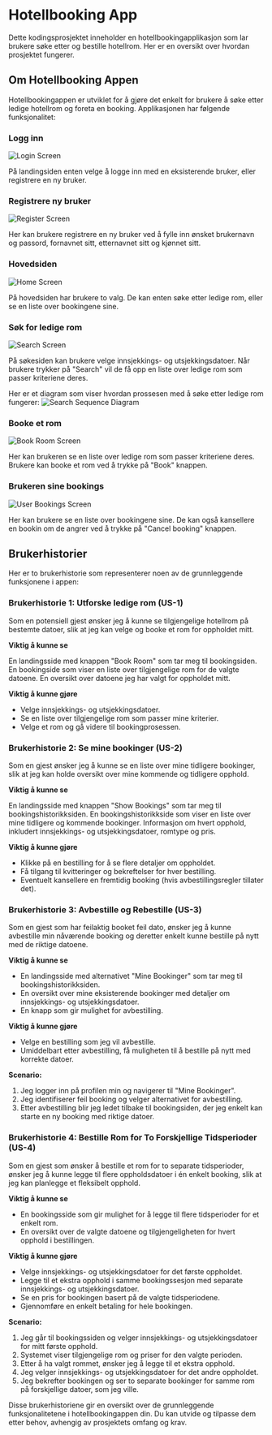 # Hotellbooking App

Dette kodingsprosjektet inneholder en hotellbookingapplikasjon som lar brukere søke etter og bestille hotellrom. Her er en oversikt over hvordan prosjektet fungerer.

## Om Hotellbooking Appen

Hotellbookingappen er utviklet for å gjøre det enkelt for brukere å søke etter ledige hotellrom og foreta en booking. Applikasjonen har følgende funksjonalitet:

### Logg inn

![Login Screen](../img/login.png)

På landingsiden enten velge å logge inn med en eksisterende bruker, eller registrere en ny bruker.

### Registrere ny bruker

![Register Screen](../img/register.png)

Her kan brukere registrere en ny bruker ved å fylle inn ønsket brukernavn og passord, fornavnet sitt, etternavnet sitt og kjønnet sitt.

### Hovedsiden

![Home Screen](../img/mainMenu.png)

På hovedsiden har brukere to valg. De kan enten søke etter ledige rom, eller se en liste over bookingene sine.

### Søk for ledige rom

![Search Screen](../img/searchForRooms.png)

På søkesiden kan brukere velge innsjekkings- og utsjekkingsdatoer. Når brukere trykker på "Search" vil de få opp en liste over ledige rom som passer kriteriene deres.

Her er et diagram som viser hvordan prossesen med å søke etter ledige rom fungerer:
![Search Sequence Diagram](../img/sequenceDiagram.png)
### Booke et rom

![Book Room Screen](../img/availableRooms.png)

Her kan brukeren se en liste over ledige rom som passer kriteriene deres. Brukere kan booke et rom ved å trykke på "Book" knappen.

### Brukeren sine bookings

![User Bookings Screen](../img/userBookings.png)

Her kan brukere se en liste over bookingene sine. De kan også kansellere en bookin om de angrer ved å trykke på "Cancel booking" knappen.

## Brukerhistorier

Her er to brukerhistorie som representerer noen av de grunnleggende funksjonene i appen:

### Brukerhistorie 1: Utforske ledige rom (US-1)

Som en potensiell gjest ønsker jeg å kunne se tilgjengelige hotellrom på bestemte datoer, slik at jeg kan velge og booke et rom for oppholdet mitt.

**Viktig å kunne se**

En landingsside med knappen "Book Room" som tar meg til bookingsiden.
En bookingside som viser en liste over tilgjengelige rom for de valgte datoene.
En oversikt over datoene jeg har valgt for oppholdet mitt.

**Viktig å kunne gjøre**

- Velge innsjekkings- og utsjekkingsdatoer.
- Se en liste over tilgjengelige rom som passer mine kriterier.
- Velge et rom og gå videre til bookingprosessen.

### Brukerhistorie 2: Se mine bookinger (US-2)

Som en gjest ønsker jeg å kunne se en liste over mine tidligere bookinger, slik at jeg kan holde oversikt over mine kommende og tidligere opphold.

**Viktig å kunne se**

En landingsside med knappen "Show Bookings" som tar meg til bookingshistorikksiden.
En bookingshistorikkside som viser en liste over mine tidligere og kommende bookinger.
Informasjon om hvert opphold, inkludert innsjekkings- og utsjekkingsdatoer, romtype og pris.

**Viktig å kunne gjøre**

- Klikke på en bestilling for å se flere detaljer om oppholdet.
- Få tilgang til kvitteringer og bekreftelser for hver bestilling.
- Eventuelt kansellere en fremtidig booking (hvis avbestillingsregler tillater det).

### Brukerhistorie 3: Avbestille og Rebestille (US-3)

Som en gjest som har feilaktig booket feil dato, ønsker jeg å kunne avbestille min nåværende booking og deretter enkelt kunne bestille på nytt med de riktige datoene.

**Viktig å kunne se**

- En landingsside med alternativet "Mine Bookinger" som tar meg til bookingshistorikksiden.
- En oversikt over mine eksisterende bookinger med detaljer om innsjekkings- og utsjekkingsdatoer.
- En knapp som gir mulighet for avbestilling.

**Viktig å kunne gjøre**

- Velge en bestilling som jeg vil avbestille.
- Umiddelbart etter avbestilling, få muligheten til å bestille på nytt med korrekte datoer.

**Scenario:**

1. Jeg logger inn på profilen min og navigerer til "Mine Bookinger".
2. Jeg identifiserer feil booking og velger alternativet for avbestilling.
3. Etter avbestilling blir jeg ledet tilbake til bookingsiden, der jeg enkelt kan starte en ny booking med riktige datoer.

### Brukerhistorie 4: Bestille Rom for To Forskjellige Tidsperioder (US-4)

Som en gjest som ønsker å bestille et rom for to separate tidsperioder, ønsker jeg å kunne legge til flere oppholdsdatoer i én enkelt booking, slik at jeg kan planlegge et fleksibelt opphold.

**Viktig å kunne se**

- En bookingsside som gir mulighet for å legge til flere tidsperioder for et enkelt rom.
- En oversikt over de valgte datoene og tilgjengeligheten for hvert opphold i bestillingen.

**Viktig å kunne gjøre**

- Velge innsjekkings- og utsjekkingsdatoer for det første oppholdet.
- Legge til et ekstra opphold i samme bookingssesjon med separate innsjekkings- og utsjekkingsdatoer.
- Se en pris for bookingen basert på de valgte tidsperiodene.
- Gjennomføre en enkelt betaling for hele bookingen.

**Scenario:**

1. Jeg går til bookingssiden og velger innsjekkings- og utsjekkingsdatoer for mitt første opphold.
2. Systemet viser tilgjengelige rom og priser for den valgte perioden.
3. Etter å ha valgt rommet, ønsker jeg å legge til et ekstra opphold.
4. Jeg velger innsjekkings- og utsjekkingsdatoer for det andre oppholdet.
5. Jeg bekrefter bookingen og ser to separate bookinger for samme rom på forskjellige datoer, som jeg ville.

Disse brukerhistoriene gir en oversikt over de grunnleggende funksjonalitetene i hotellbookingappen din. Du kan utvide og tilpasse dem etter behov, avhengig av prosjektets omfang og krav.
